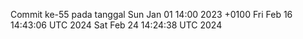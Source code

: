 Commit ke-55 pada tanggal Sun Jan 01 14:00 2023 +0100
Fri Feb 16 14:43:06 UTC 2024
Sat Feb 24 14:24:38 UTC 2024
